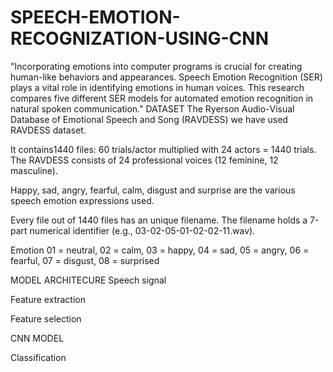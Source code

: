# SPEECH-EMOTION-RECOGNIZATION-USING-CNN
"Incorporating emotions into computer programs is crucial for creating human-like behaviors and appearances. Speech Emotion Recognition (SER) plays a vital role in identifying emotions in human voices. This research compares five different SER models for automated emotion recognition in natural spoken communication."
DATASET
The Ryersоn Аudiо-Visuаl Dаtаbаse оf Emоtiоnаl Sрeeсh аnd Sоng (RАVDESS)  we have used RAVDESS dataset.​

It contains1440 files: 60 trials/actor multiplied with 24 actors = 1440 trials. The RAVDESS consists of 24 professional voices (12 feminine, 12 masculine). ​

Happy, sad, angry, fearful, calm, disgust and surprise are the various speech emotion expressions used.​

Every file out of 1440 files has an unique filename. The filename holds a 7-part numerical identifier (e.g., 03-02-05-01-02-02-11.wav). ​

Emotion 01 = neutral, 02 = calm, 03 = happy, 04 = sad, 05 = angry, 06 = fearful, 07 = disgust, 08 = surprised​

MODEL ARCHITECURE​
Speech signal​

Feature extraction​

Feature selection​

CNN​ MODEL

Classification

